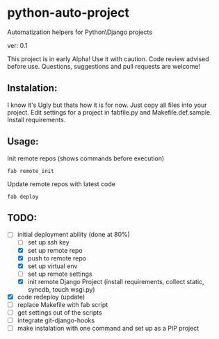 python-auto-project
===================

Automatization helpers for Python\Django projects

ver: 0.1

This project is in early Alpha!
Use it with caution. Code review advised before use.
Questions, suggestions and pull requests are welcome!

Instalation:
------------
I know it's Ugly but thats how it is for now.
Just copy all files into your project.
Edit settings for a project in fabfile.py and Makefile.def.sample.
Install requirements.

Usage:
------
Init remote repos (shows commands before execution)
```
fab remote_init
```

Update remote repos with latest code
```
fab deploy
```

TODO:
-----
- [ ] initial deployment ability (done at 80%)
    - [ ] set up ssh key
    - [x] set up remote repo
    - [x] push to remote repo
    - [x] set up virtual env
    - [ ] set up remote settings
    - [x] init remote Django Project (install requirements, collect static, syncdb, touch wsgi.py)    
- [x] code redeploy (update)
- [ ] replace Makefile with fab script
- [ ] get settings out of the scripts
- [ ] integrate git-django-hooks
- [ ] make instalation with one command and set up as a PIP project
